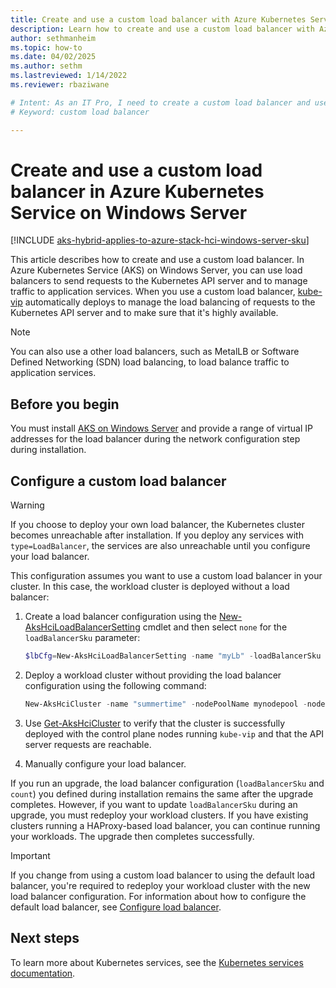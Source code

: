 ```yaml
---
title: Create and use a custom load balancer with Azure Kubernetes Service on Windows Server
description: Learn how to create and use a custom load balancer with Azure Kubernetes Service on Windows Server.
author: sethmanheim
ms.topic: how-to
ms.date: 04/02/2025
ms.author: sethm 
ms.lastreviewed: 1/14/2022
ms.reviewer: rbaziwane

# Intent: As an IT Pro, I need to create a custom load balancer and use it to send requests to the Kubernetes API server.
# Keyword: custom load balancer

---
```


# Create and use a custom load balancer in Azure Kubernetes Service on Windows Server

[!INCLUDE [aks-hybrid-applies-to-azure-stack-hci-windows-server-sku](includes/aks-hci-applies-to-skus/aks-hybrid-applies-to-azure-stack-hci-windows-server-sku.md)]

This article describes how to create and use a custom load balancer. In Azure Kubernetes Service (AKS) on Windows Server, you can use load balancers to send requests to the Kubernetes API server and to manage traffic to application services. When you use a custom load balancer, [kube-vip](https://kube-vip.io/) automatically deploys to manage the load balancing of requests to the Kubernetes API server and to make sure that it's highly available.

> [!NOTE]
> You can also use a other load balancers, such as MetalLB or Software Defined Networking (SDN) load balancing, to load balance traffic to application services.  

## Before you begin

You must install [AKS on Windows Server](kubernetes-walkthrough-powershell.md) and provide a range of virtual IP addresses for the load balancer during the network configuration step during installation.

## Configure a custom load balancer

> [!WARNING]
> If you choose to deploy your own load balancer, the Kubernetes cluster becomes unreachable after installation. If you deploy any services with `type=LoadBalancer`, the services are also unreachable until you configure your load balancer.

This configuration assumes you want to use a custom load balancer in your cluster. In this case, the workload cluster is deployed without a load balancer:

1. Create a load balancer configuration using the [New-AksHciLoadBalancerSetting](./reference/ps/new-akshciloadbalancersetting.md) cmdlet and then select `none` for the `loadBalancerSku` parameter:

   ```powershell
   $lbCfg=New-AksHciLoadBalancerSetting -name "myLb" -loadBalancerSku "none" 
   ```

1. Deploy a workload cluster without providing the load balancer configuration using the following command:

   ```powershell
   New-AksHciCluster -name "summertime" -nodePoolName mynodepool -nodeCount 2 -OSType linux -nodeVmSize Standard_A4_v2 -loadBalancerSettings $lbCfg 
   ```

1. Use [Get-AksHciCluster](./reference/ps/get-akshcicluster.md) to verify that the cluster is successfully deployed with the control plane nodes running `kube-vip` and that the API server requests are reachable.

1. Manually configure your load balancer.  

If you run an upgrade, the load balancer configuration (`loadBalancerSku` and `count`) you defined during installation remains the same after the upgrade completes. However, if you want to update `loadBalancerSku` during an upgrade, you must redeploy your workload clusters. If you have existing clusters running a HAProxy-based load balancer, you can continue running your workloads. The upgrade then completes successfully.

> [!IMPORTANT]
> If you change from using a custom load balancer to using the default load balancer, you're required to redeploy your workload cluster with the new load balancer configuration. For information about how to configure the default load balancer, see [Configure load balancer](configure-load-balancer.md).  

## Next steps

To learn more about Kubernetes services, see the [Kubernetes services documentation](https://kubernetes.io/docs/concepts/services-networking/service/).
